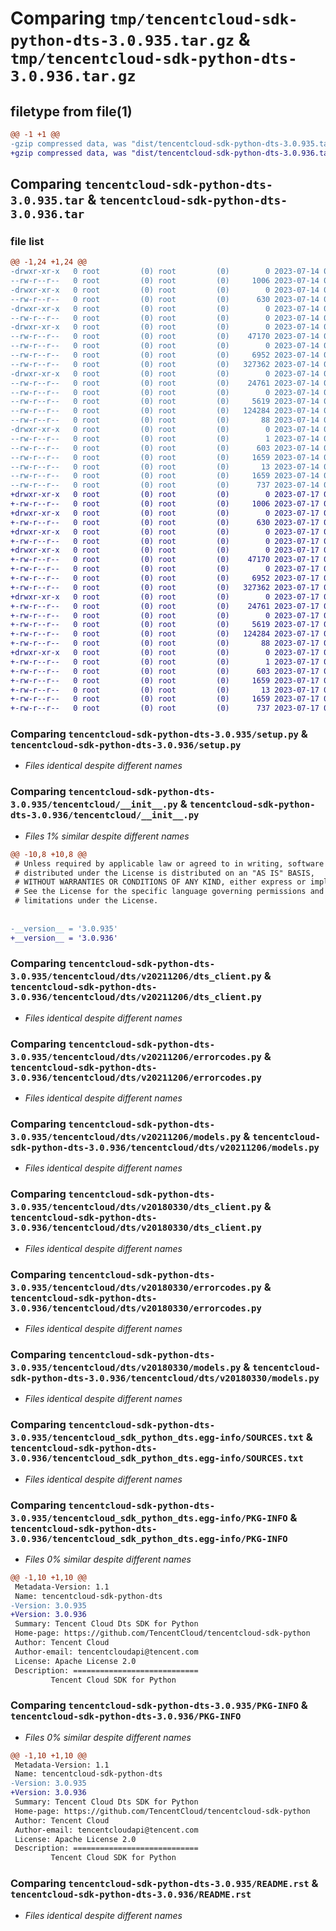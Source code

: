 # Comparing `tmp/tencentcloud-sdk-python-dts-3.0.935.tar.gz` & `tmp/tencentcloud-sdk-python-dts-3.0.936.tar.gz`

## filetype from file(1)

```diff
@@ -1 +1 @@
-gzip compressed data, was "dist/tencentcloud-sdk-python-dts-3.0.935.tar", last modified: Fri Jul 14 00:22:51 2023, max compression
+gzip compressed data, was "dist/tencentcloud-sdk-python-dts-3.0.936.tar", last modified: Mon Jul 17 00:24:00 2023, max compression
```

## Comparing `tencentcloud-sdk-python-dts-3.0.935.tar` & `tencentcloud-sdk-python-dts-3.0.936.tar`

### file list

```diff
@@ -1,24 +1,24 @@
-drwxr-xr-x   0 root         (0) root         (0)        0 2023-07-14 00:22:51.000000 tencentcloud-sdk-python-dts-3.0.935/
--rw-r--r--   0 root         (0) root         (0)     1006 2023-07-14 00:22:51.000000 tencentcloud-sdk-python-dts-3.0.935/setup.py
-drwxr-xr-x   0 root         (0) root         (0)        0 2023-07-14 00:22:51.000000 tencentcloud-sdk-python-dts-3.0.935/tencentcloud/
--rw-r--r--   0 root         (0) root         (0)      630 2023-07-14 00:22:51.000000 tencentcloud-sdk-python-dts-3.0.935/tencentcloud/__init__.py
-drwxr-xr-x   0 root         (0) root         (0)        0 2023-07-14 00:22:51.000000 tencentcloud-sdk-python-dts-3.0.935/tencentcloud/dts/
--rw-r--r--   0 root         (0) root         (0)        0 2023-07-14 00:22:51.000000 tencentcloud-sdk-python-dts-3.0.935/tencentcloud/dts/__init__.py
-drwxr-xr-x   0 root         (0) root         (0)        0 2023-07-14 00:22:51.000000 tencentcloud-sdk-python-dts-3.0.935/tencentcloud/dts/v20211206/
--rw-r--r--   0 root         (0) root         (0)    47170 2023-07-14 00:22:51.000000 tencentcloud-sdk-python-dts-3.0.935/tencentcloud/dts/v20211206/dts_client.py
--rw-r--r--   0 root         (0) root         (0)        0 2023-07-14 00:22:51.000000 tencentcloud-sdk-python-dts-3.0.935/tencentcloud/dts/v20211206/__init__.py
--rw-r--r--   0 root         (0) root         (0)     6952 2023-07-14 00:22:51.000000 tencentcloud-sdk-python-dts-3.0.935/tencentcloud/dts/v20211206/errorcodes.py
--rw-r--r--   0 root         (0) root         (0)   327362 2023-07-14 00:22:51.000000 tencentcloud-sdk-python-dts-3.0.935/tencentcloud/dts/v20211206/models.py
-drwxr-xr-x   0 root         (0) root         (0)        0 2023-07-14 00:22:51.000000 tencentcloud-sdk-python-dts-3.0.935/tencentcloud/dts/v20180330/
--rw-r--r--   0 root         (0) root         (0)    24761 2023-07-14 00:22:51.000000 tencentcloud-sdk-python-dts-3.0.935/tencentcloud/dts/v20180330/dts_client.py
--rw-r--r--   0 root         (0) root         (0)        0 2023-07-14 00:22:51.000000 tencentcloud-sdk-python-dts-3.0.935/tencentcloud/dts/v20180330/__init__.py
--rw-r--r--   0 root         (0) root         (0)     5619 2023-07-14 00:22:51.000000 tencentcloud-sdk-python-dts-3.0.935/tencentcloud/dts/v20180330/errorcodes.py
--rw-r--r--   0 root         (0) root         (0)   124284 2023-07-14 00:22:51.000000 tencentcloud-sdk-python-dts-3.0.935/tencentcloud/dts/v20180330/models.py
--rw-r--r--   0 root         (0) root         (0)       88 2023-07-14 00:22:51.000000 tencentcloud-sdk-python-dts-3.0.935/setup.cfg
-drwxr-xr-x   0 root         (0) root         (0)        0 2023-07-14 00:22:51.000000 tencentcloud-sdk-python-dts-3.0.935/tencentcloud_sdk_python_dts.egg-info/
--rw-r--r--   0 root         (0) root         (0)        1 2023-07-14 00:22:51.000000 tencentcloud-sdk-python-dts-3.0.935/tencentcloud_sdk_python_dts.egg-info/dependency_links.txt
--rw-r--r--   0 root         (0) root         (0)      603 2023-07-14 00:22:51.000000 tencentcloud-sdk-python-dts-3.0.935/tencentcloud_sdk_python_dts.egg-info/SOURCES.txt
--rw-r--r--   0 root         (0) root         (0)     1659 2023-07-14 00:22:51.000000 tencentcloud-sdk-python-dts-3.0.935/tencentcloud_sdk_python_dts.egg-info/PKG-INFO
--rw-r--r--   0 root         (0) root         (0)       13 2023-07-14 00:22:51.000000 tencentcloud-sdk-python-dts-3.0.935/tencentcloud_sdk_python_dts.egg-info/top_level.txt
--rw-r--r--   0 root         (0) root         (0)     1659 2023-07-14 00:22:51.000000 tencentcloud-sdk-python-dts-3.0.935/PKG-INFO
--rw-r--r--   0 root         (0) root         (0)      737 2023-07-14 00:22:51.000000 tencentcloud-sdk-python-dts-3.0.935/README.rst
+drwxr-xr-x   0 root         (0) root         (0)        0 2023-07-17 00:24:00.000000 tencentcloud-sdk-python-dts-3.0.936/
+-rw-r--r--   0 root         (0) root         (0)     1006 2023-07-17 00:24:00.000000 tencentcloud-sdk-python-dts-3.0.936/setup.py
+drwxr-xr-x   0 root         (0) root         (0)        0 2023-07-17 00:24:00.000000 tencentcloud-sdk-python-dts-3.0.936/tencentcloud/
+-rw-r--r--   0 root         (0) root         (0)      630 2023-07-17 00:24:00.000000 tencentcloud-sdk-python-dts-3.0.936/tencentcloud/__init__.py
+drwxr-xr-x   0 root         (0) root         (0)        0 2023-07-17 00:24:00.000000 tencentcloud-sdk-python-dts-3.0.936/tencentcloud/dts/
+-rw-r--r--   0 root         (0) root         (0)        0 2023-07-17 00:24:00.000000 tencentcloud-sdk-python-dts-3.0.936/tencentcloud/dts/__init__.py
+drwxr-xr-x   0 root         (0) root         (0)        0 2023-07-17 00:24:00.000000 tencentcloud-sdk-python-dts-3.0.936/tencentcloud/dts/v20211206/
+-rw-r--r--   0 root         (0) root         (0)    47170 2023-07-17 00:24:00.000000 tencentcloud-sdk-python-dts-3.0.936/tencentcloud/dts/v20211206/dts_client.py
+-rw-r--r--   0 root         (0) root         (0)        0 2023-07-17 00:24:00.000000 tencentcloud-sdk-python-dts-3.0.936/tencentcloud/dts/v20211206/__init__.py
+-rw-r--r--   0 root         (0) root         (0)     6952 2023-07-17 00:24:00.000000 tencentcloud-sdk-python-dts-3.0.936/tencentcloud/dts/v20211206/errorcodes.py
+-rw-r--r--   0 root         (0) root         (0)   327362 2023-07-17 00:24:00.000000 tencentcloud-sdk-python-dts-3.0.936/tencentcloud/dts/v20211206/models.py
+drwxr-xr-x   0 root         (0) root         (0)        0 2023-07-17 00:24:00.000000 tencentcloud-sdk-python-dts-3.0.936/tencentcloud/dts/v20180330/
+-rw-r--r--   0 root         (0) root         (0)    24761 2023-07-17 00:24:00.000000 tencentcloud-sdk-python-dts-3.0.936/tencentcloud/dts/v20180330/dts_client.py
+-rw-r--r--   0 root         (0) root         (0)        0 2023-07-17 00:24:00.000000 tencentcloud-sdk-python-dts-3.0.936/tencentcloud/dts/v20180330/__init__.py
+-rw-r--r--   0 root         (0) root         (0)     5619 2023-07-17 00:24:00.000000 tencentcloud-sdk-python-dts-3.0.936/tencentcloud/dts/v20180330/errorcodes.py
+-rw-r--r--   0 root         (0) root         (0)   124284 2023-07-17 00:24:00.000000 tencentcloud-sdk-python-dts-3.0.936/tencentcloud/dts/v20180330/models.py
+-rw-r--r--   0 root         (0) root         (0)       88 2023-07-17 00:24:00.000000 tencentcloud-sdk-python-dts-3.0.936/setup.cfg
+drwxr-xr-x   0 root         (0) root         (0)        0 2023-07-17 00:24:00.000000 tencentcloud-sdk-python-dts-3.0.936/tencentcloud_sdk_python_dts.egg-info/
+-rw-r--r--   0 root         (0) root         (0)        1 2023-07-17 00:24:00.000000 tencentcloud-sdk-python-dts-3.0.936/tencentcloud_sdk_python_dts.egg-info/dependency_links.txt
+-rw-r--r--   0 root         (0) root         (0)      603 2023-07-17 00:24:00.000000 tencentcloud-sdk-python-dts-3.0.936/tencentcloud_sdk_python_dts.egg-info/SOURCES.txt
+-rw-r--r--   0 root         (0) root         (0)     1659 2023-07-17 00:24:00.000000 tencentcloud-sdk-python-dts-3.0.936/tencentcloud_sdk_python_dts.egg-info/PKG-INFO
+-rw-r--r--   0 root         (0) root         (0)       13 2023-07-17 00:24:00.000000 tencentcloud-sdk-python-dts-3.0.936/tencentcloud_sdk_python_dts.egg-info/top_level.txt
+-rw-r--r--   0 root         (0) root         (0)     1659 2023-07-17 00:24:00.000000 tencentcloud-sdk-python-dts-3.0.936/PKG-INFO
+-rw-r--r--   0 root         (0) root         (0)      737 2023-07-17 00:24:00.000000 tencentcloud-sdk-python-dts-3.0.936/README.rst
```

### Comparing `tencentcloud-sdk-python-dts-3.0.935/setup.py` & `tencentcloud-sdk-python-dts-3.0.936/setup.py`

 * *Files identical despite different names*

### Comparing `tencentcloud-sdk-python-dts-3.0.935/tencentcloud/__init__.py` & `tencentcloud-sdk-python-dts-3.0.936/tencentcloud/__init__.py`

 * *Files 1% similar despite different names*

```diff
@@ -10,8 +10,8 @@
 # Unless required by applicable law or agreed to in writing, software
 # distributed under the License is distributed on an "AS IS" BASIS,
 # WITHOUT WARRANTIES OR CONDITIONS OF ANY KIND, either express or implied.
 # See the License for the specific language governing permissions and
 # limitations under the License.
 
 
-__version__ = '3.0.935'
+__version__ = '3.0.936'
```

### Comparing `tencentcloud-sdk-python-dts-3.0.935/tencentcloud/dts/v20211206/dts_client.py` & `tencentcloud-sdk-python-dts-3.0.936/tencentcloud/dts/v20211206/dts_client.py`

 * *Files identical despite different names*

### Comparing `tencentcloud-sdk-python-dts-3.0.935/tencentcloud/dts/v20211206/errorcodes.py` & `tencentcloud-sdk-python-dts-3.0.936/tencentcloud/dts/v20211206/errorcodes.py`

 * *Files identical despite different names*

### Comparing `tencentcloud-sdk-python-dts-3.0.935/tencentcloud/dts/v20211206/models.py` & `tencentcloud-sdk-python-dts-3.0.936/tencentcloud/dts/v20211206/models.py`

 * *Files identical despite different names*

### Comparing `tencentcloud-sdk-python-dts-3.0.935/tencentcloud/dts/v20180330/dts_client.py` & `tencentcloud-sdk-python-dts-3.0.936/tencentcloud/dts/v20180330/dts_client.py`

 * *Files identical despite different names*

### Comparing `tencentcloud-sdk-python-dts-3.0.935/tencentcloud/dts/v20180330/errorcodes.py` & `tencentcloud-sdk-python-dts-3.0.936/tencentcloud/dts/v20180330/errorcodes.py`

 * *Files identical despite different names*

### Comparing `tencentcloud-sdk-python-dts-3.0.935/tencentcloud/dts/v20180330/models.py` & `tencentcloud-sdk-python-dts-3.0.936/tencentcloud/dts/v20180330/models.py`

 * *Files identical despite different names*

### Comparing `tencentcloud-sdk-python-dts-3.0.935/tencentcloud_sdk_python_dts.egg-info/SOURCES.txt` & `tencentcloud-sdk-python-dts-3.0.936/tencentcloud_sdk_python_dts.egg-info/SOURCES.txt`

 * *Files identical despite different names*

### Comparing `tencentcloud-sdk-python-dts-3.0.935/tencentcloud_sdk_python_dts.egg-info/PKG-INFO` & `tencentcloud-sdk-python-dts-3.0.936/tencentcloud_sdk_python_dts.egg-info/PKG-INFO`

 * *Files 0% similar despite different names*

```diff
@@ -1,10 +1,10 @@
 Metadata-Version: 1.1
 Name: tencentcloud-sdk-python-dts
-Version: 3.0.935
+Version: 3.0.936
 Summary: Tencent Cloud Dts SDK for Python
 Home-page: https://github.com/TencentCloud/tencentcloud-sdk-python
 Author: Tencent Cloud
 Author-email: tencentcloudapi@tencent.com
 License: Apache License 2.0
 Description: ============================
         Tencent Cloud SDK for Python
```

### Comparing `tencentcloud-sdk-python-dts-3.0.935/PKG-INFO` & `tencentcloud-sdk-python-dts-3.0.936/PKG-INFO`

 * *Files 0% similar despite different names*

```diff
@@ -1,10 +1,10 @@
 Metadata-Version: 1.1
 Name: tencentcloud-sdk-python-dts
-Version: 3.0.935
+Version: 3.0.936
 Summary: Tencent Cloud Dts SDK for Python
 Home-page: https://github.com/TencentCloud/tencentcloud-sdk-python
 Author: Tencent Cloud
 Author-email: tencentcloudapi@tencent.com
 License: Apache License 2.0
 Description: ============================
         Tencent Cloud SDK for Python
```

### Comparing `tencentcloud-sdk-python-dts-3.0.935/README.rst` & `tencentcloud-sdk-python-dts-3.0.936/README.rst`

 * *Files identical despite different names*

